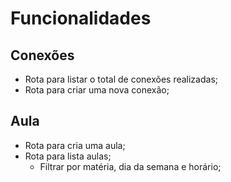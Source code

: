 # Funcionalidades

## Conexões

- Rota para listar o total de conexões realizadas;
- Rota para criar uma nova conexão;

## Aula

- Rota para cria uma aula;
- Rota para lista aulas;
  - Filtrar por matéria, dia da semana e horário;